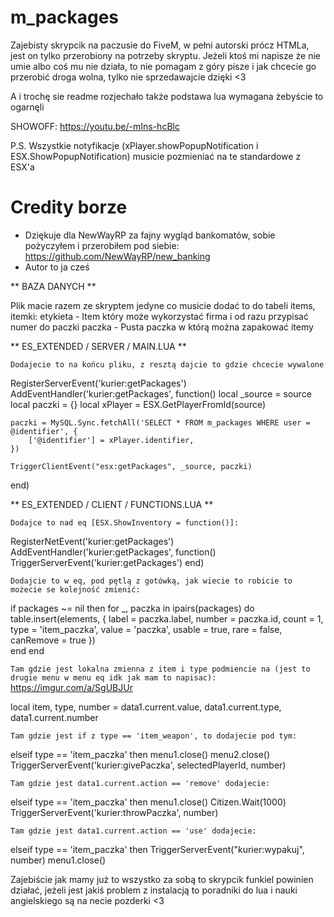 # m_packages
Zajebisty skrypcik na paczusie do FiveM, w pełni autorski prócz HTMLa, jest on tylko przerobiony na potrzeby skryptu.
Jeżeli ktoś mi napisze że nie umie albo coś mu nie działa, to nie pomagam z góry pisze i jak chcecie go przerobić
droga wolna, tylko nie sprzedawajcie dzięki <3

A i trochę sie readme rozjechało także podstawa lua wymagana żebyście to ogarnęli 

SHOWOFF: https://youtu.be/-mIns-hcBlc

P.S. Wszystkie notyfikacje (xPlayer.showPopupNotification i ESX.ShowPopupNotification) musicie pozmieniać na te standardowe z ESX'a

# Credity borze

- Dziękuje dla NewWayRP za fajny wygląd bankomatów, sobie pożyczyłem i przerobiłem pod siebie: https://github.com/NewWayRP/new_banking
- Autor to ja cześ

** BAZA DANYCH **

Plik macie razem ze skryptem jedyne co musicie dodać to do tabeli items, itemki:
etykieta - Item który może wykorzystać firma i od razu przypisać numer do paczki
paczka - Pusta paczka w którą można zapakować itemy

** ES_EXTENDED / SERVER / MAIN.LUA **

`Dodajecie to na końcu pliku, z resztą dajcie to gdzie chcecie wywalone`

RegisterServerEvent('kurier:getPackages')
AddEventHandler('kurier:getPackages', function()
	local _source = source
	local paczki = {}
	local xPlayer = ESX.GetPlayerFromId(source)
	
	paczki = MySQL.Sync.fetchAll('SELECT * FROM m_packages WHERE user = @identifier', {
		['@identifier'] = xPlayer.identifier,
	})
	
	TriggerClientEvent("esx:getPackages", _source, paczki)
end)

** ES_EXTENDED / CLIENT / FUNCTIONS.LUA **

`Dodajce to nad eq [ESX.ShowInventory = function()]:`

RegisterNetEvent('kurier:getPackages')
AddEventHandler('kurier:getPackages', function()
	TriggerServerEvent('kurier:getPackages')
end)

`Dodajcie to w eq, pod pętlą z gotówką, jak wiecie to robicie to możecie se kolejność zmienić:`

if packages ~= nil then
	for _, paczka in ipairs(packages) do
		table.insert(elements, {
			label = paczka.label,
			number = paczka.id,
			count = 1,
			type = 'item_paczka',
			value = 'paczka',
			usable = true,
			rare = false,
			canRemove = true
		})	
	end
end

`Tam gdzie jest lokalna zmienna z item i type podmiencie na (jest to drugie menu w menu eq idk jak mam to napisac):`
https://imgur.com/a/SgUBJUr

local item, type, number = data1.current.value, data1.current.type, data1.current.number

`Tam gdzie jest if z type == 'item_weapon', to dodajecie pod tym:`

elseif type == 'item_paczka' then
	menu1.close()
	menu2.close()
	TriggerServerEvent('kurier:givePaczka', selectedPlayerId, number)

`Tam gdzie jest data1.current.action == 'remove' dodajecie:`

elseif type == 'item_paczka' then
	menu1.close()
	Citizen.Wait(1000)
	TriggerServerEvent('kurier:throwPaczka', number)

`Tam gdzie jest data1.current.action == 'use' dodajecie:`

elseif type == 'item_paczka' then
	TriggerServerEvent("kurier:wypakuj", number)
	menu1.close()

Zajebiście jak mamy już to wszystko za sobą to skrypcik funkiel powinien działać, jeżeli jest jakiś 
problem z instalacją to poradniki do lua i nauki angielskiego są na necie pozderki <3
